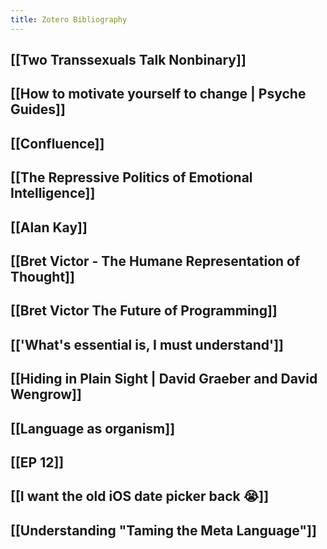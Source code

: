 ```yaml
---
title: Zotero Bibliography
---
```


## [[Two Transsexuals Talk Nonbinary]]

## [[How to motivate yourself to change | Psyche Guides]]

## [[Confluence]]

## [[The Repressive Politics of Emotional Intelligence]]

## [[Alan Kay]]

## [[Bret Victor - The Humane Representation of Thought]]

## [[Bret Victor   The Future of Programming]]

## [['What's essential is, I must understand']]

## [[Hiding in Plain Sight | David Graeber and David Wengrow]]

## [[Language as organism]]

## [[EP 12]]

## [[I want the old iOS date picker back 😭]]

## [[Understanding "Taming the Meta Language"]]


